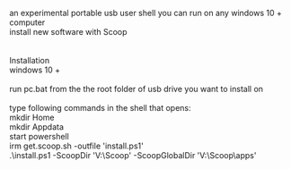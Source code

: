 an experimental portable usb user shell you can run on any windows 10 + computer
<br>
install new software with Scoop<br>
<br>
<br>
Installation<br>
windows 10 +<br>
<br>
run pc.bat from the the root folder of usb drive you want to install on<br>
<br>
type following commands in the shell that opens:<br>
mkdir Home<br>
mkdir Appdata<br>
start powershell<br>
irm get.scoop.sh -outfile 'install.ps1'<br>
.\install.ps1 -ScoopDir 'V:\Scoop' -ScoopGlobalDir 'V:\Scoop\apps'<br>
<br>
<br>
